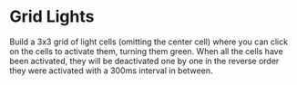 # Grid Lights

Build a 3x3 grid of light cells (omitting the center cell) where you can click on the cells to activate them, turning them green. When all the cells have been activated, they will be deactivated one by one in the reverse order they were activated with a 300ms interval in between.
